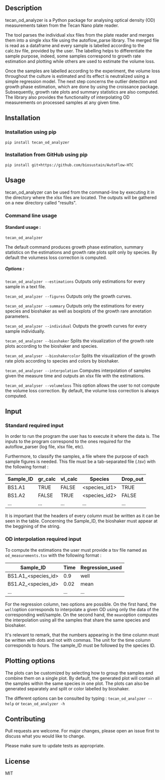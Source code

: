 
## Description


tecan_od_analyzer is a Python package for analysing optical density (OD) measurements taken from the Tecan Nano plate reader. 

The tool parses the individual xlsx files from the plate reader and merges them into a single xlsx file using the autoflow_parse library. The merged file is read as a dataframe and every sample is labelled according to the calc.tsv file, 
provided by the user. The labelling helps to differentiate the sample purpose, indeed, some samples correspond to growth rate estimation and plotting while others are used to estimate the volume loss.

Once the samples are labelled according to the experiment, the volume loss throughout the culture is estimated and its effect is neutralized using a simple regression model. The next step concerns the outlier detection and growth phase estimation, which are done by using the croissance package. Subsequently, growth rate plots and summary statistics are also computed. The library also provides the functionality of interpolating OD measurements on processed samples at any given time.


## Installation

### Installation using pip 

``pip install tecan_od_analyzer``

### Installation from GitHub using pip

``pip install git+https://github.com/biosustain/AutoFlow-HTC``


## Usage 


tecan_od_analyzer can be used from the command-line by executing it in the directory where the xlsx files are located. The outputs will be gathered on a new directory called "results".

### Command line usage

#### Standard usage :

``tecan_od_analyzer``

The default command produces growth phase estimation, summary statistics on the estimations and growth rate plots split only by species. By default the volumess loss correction is computed.

##### Options :

``tecan_od_analyzer --estimations``     Outputs only estimations for every sample in a text file.

``tecan_od_analyzer --figures``         Outputs only the growth curves.

``tecan_od_analyzer --summary``         Outputs only the estimations for every species and bioshaker as well as boxplots of the growth rare annotation parameters.

``tecan_od_analyzer --individual``      Outputs the growth curves for every sample individually.

``tecan_od_analyzer --bioshaker``       Splits the visualization of the growth rate plots according to the bioshaker and species.

``tecan_od_analyser --bioshakercolor``  Splits the visualization of the growth rate plots according to species and colors by bioshaker.

``tecan_od_analyser --interpolation``   Computes interpolation of samples given the measure time and outputs an xlsx file with the estimations.

``tecan_od_analyser --volumeloss``      This option allows the user to not compute the volume loss correction. By default, the volume loss correction is always computed.


## Input

### Standard required input 


In order to run the program the user has to execute it where the data is. The inputs to the program correspond to the ones required for the autoflow_parser (log file, xlsx file, etc). 

Furthermore, to classify the samples, a file where the purpose of each sample figures is needed. This file must be a tab-separated file (.tsv) with the following format :


| Sample_ID | gr_calc | vl_calc | Species      | Drop_out |
|-----------|---------|---------|--------------|----------|
| BS1.A1    | TRUE    | FALSE   | <species_id1> | TRUE     |
| BS1.A2    | FALSE   | TRUE    | <species_id2>          | FALSE    |
| ...       | ...     | ...     | ...          | ...      |


It is important that the headers of every column must be written as it can be seen in the table. Concerning the Sample_ID, the bioshaker must appear at the beggining of the string.

### OD interpolation required input 

To compute the estimations the user must provide a tsv file named as ``od_measurements.tsv`` with the following format :

| Sample_ID           | Time | Regression_used | 
|---------------------|------|-----------------|
| BS1.A1_<species_id> | 0.9  | well            |
| BS1.A2_<species_id> | 0.02 | mean            |
| ...                 | ...  | ...             |

For the regression column, two options are possible. On the first hand, the ``well``option corresponds to interpolate a given OD using only the data of the corresponding well/sample. On the second hand, the ``mean``option computes the interpolation using all the samples that share the same species and bioshaker.

It's relevant to remark, that the numbers appearing in the time column must be written with dots and not with commas. The unit for the time column corresponds to hours. The sample_ID must be followed by the species ID.

## Plotting options

The plots can be customized by selecting how to group the samples and combine them on a single plot. By default, the generated plot will contain all the samples within the same species in one plot. The plots can also be generated separately and split or color labelled by bioshaker.


The different options can be consulted by typing : ``tecan_od_analyzer --help`` or ``tecan_od_analyzer -h``

## Contributing

Pull requests are welcome. For major changes, please open an issue first to discuss what you would like to change.

Please make sure to update tests as appropriate.

## License

MIT
